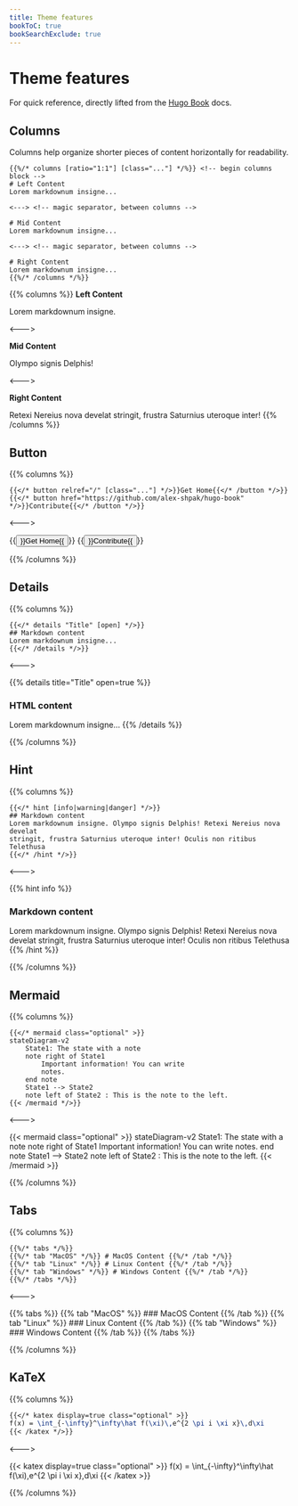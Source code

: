 ```yaml
---
title: Theme features
bookToC: true
bookSearchExclude: true
---
```


# Theme features

For quick reference, directly lifted from the [Hugo Book](https://github.com/alex-shpak/hugo-book?tab=readme-ov-file#shortcodes) docs.

## Columns

Columns help organize shorter pieces of content horizontally for readability.


```tpl
{{%/* columns [ratio="1:1"] [class="..."] */%}} <!-- begin columns block -->
# Left Content
Lorem markdownum insigne...

<---> <!-- magic separator, between columns -->

# Mid Content
Lorem markdownum insigne...

<---> <!-- magic separator, between columns -->

# Right Content
Lorem markdownum insigne...
{{%/* /columns */%}}
```
{{% columns %}}
**Left Content**

Lorem markdownum insigne.

<--->

**Mid Content**

Olympo signis Delphis!

<--->

**Right Content**

Retexi Nereius nova develat stringit, frustra Saturnius uteroque inter!
{{% /columns %}}

## Button
{{% columns %}}
```tpl
{{</* button relref="/" [class="..."] */>}}Get Home{{</* /button */>}}
{{</* button href="https://github.com/alex-shpak/hugo-book" */>}}Contribute{{</* /button */>}}
```
<--->

{{<button relref="/">}}Get Home{{</button>}}
{{<button href="https://github.com/tx0dev/ffxiv">}}Contribute{{</button>}}

{{% /columns %}}
## Details

{{% columns %}}
```tpl
{{</* details "Title" [open] */>}}
## Markdown content
Lorem markdownum insigne...
{{</* /details */>}}
```
<--->

{{% details title="Title" open=true %}}
### HTML content
Lorem markdownum insigne...
{{% /details %}}

{{% /columns %}}

## Hint

{{% columns %}}
```tpl
{{</* hint [info|warning|danger] */>}}
## Markdown content
Lorem markdownum insigne. Olympo signis Delphis! Retexi Nereius nova develat
stringit, frustra Saturnius uteroque inter! Oculis non ritibus Telethusa
{{</* /hint */>}}
```

<--->

{{% hint info %}}
### Markdown content
Lorem markdownum insigne. Olympo signis Delphis! Retexi Nereius nova develat
stringit, frustra Saturnius uteroque inter! Oculis non ritibus Telethusa
{{% /hint %}}

{{% /columns %}}

## Mermaid

{{% columns %}}

```tpl
{{</* mermaid class="optional" >}}
stateDiagram-v2
    State1: The state with a note
    note right of State1
        Important information! You can write
        notes.
    end note
    State1 --> State2
    note left of State2 : This is the note to the left.
{{< /mermaid */>}}
```

<--->

{{< mermaid class="optional" >}}
stateDiagram-v2
    State1: The state with a note
    note right of State1
        Important information! You can write
        notes.
    end note
    State1 --> State2
    note left of State2 : This is the note to the left.
{{< /mermaid >}}

{{% /columns %}}

## Tabs

{{% columns %}}
```tpl
{{%/* tabs */%}}
{{%/* tab "MacOS" */%}} # MacOS Content {{%/* /tab */%}}
{{%/* tab "Linux" */%}} # Linux Content {{%/* /tab */%}}
{{%/* tab "Windows" */%}} # Windows Content {{%/* /tab */%}}
{{%/* /tabs */%}}
```
<--->

{{% tabs %}}
{{% tab "MacOS" %}} ### MacOS Content {{% /tab %}}
{{% tab "Linux" %}} ### Linux Content {{% /tab %}}
{{% tab "Windows" %}} ### Windows Content {{% /tab %}}
{{% /tabs %}}

{{% /columns %}}

## KaTeX

{{% columns %}}

```latex
{{</* katex display=true class="optional" >}}
f(x) = \int_{-\infty}^\infty\hat f(\xi)\,e^{2 \pi i \xi x}\,d\xi
{{< /katex */>}}
```

<--->

{{< katex display=true class="optional" >}}
f(x) = \int_{-\infty}^\infty\hat f(\xi)\,e^{2 \pi i \xi x}\,d\xi
{{< /katex >}}

{{% /columns %}}
